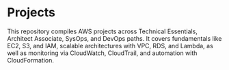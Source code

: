 # Projects
This repository compiles AWS projects across Technical Essentials, Architect Associate, SysOps, and DevOps paths. It covers fundamentals like EC2, S3, and IAM, scalable architectures with VPC, RDS, and Lambda, as well as monitoring via CloudWatch, CloudTrail, and automation with CloudFormation.
